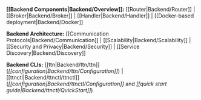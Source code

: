 **[[Backend Components|Backend/Overview]]:**
[[Router|Backend/Router]] |
[[Broker|Backend/Broker]] |
[[Handler|Backend/Handler]] |
[[Docker-based deployment|Backend/Docker]]

**Backend Architecture:**
[[Communication Protocols|Backend/Communication]] |
[[Scalability|Backend/Scalability]] |
[[Security and Privacy|Backend/Security]] |
[[Service Discovery|Backend/Discovery]]

**Backend CLIs:**
[[ttn|Backend/ttn/ttn]] (*[[configuration|Backend/ttn/Configuration]]*) |
[[ttnctl|Backend/ttnctl/ttnctl]] (*[[configuration|Backend/ttnctl/Configuration]]* and *[[quick start guide|Backend/ttnctl/QuickStart]]*)
